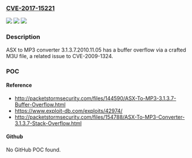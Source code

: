 ### [CVE-2017-15221](https://cve.mitre.org/cgi-bin/cvename.cgi?name=CVE-2017-15221)
![](https://img.shields.io/static/v1?label=Product&message=n%2Fa&color=blue)
![](https://img.shields.io/static/v1?label=Version&message=n%2Fa&color=blue)
![](https://img.shields.io/static/v1?label=Vulnerability&message=n%2Fa&color=brighgreen)

### Description

ASX to MP3 converter 3.1.3.7.2010.11.05 has a buffer overflow via a crafted M3U file, a related issue to CVE-2009-1324.

### POC

#### Reference
- http://packetstormsecurity.com/files/144590/ASX-To-MP3-3.1.3.7-Buffer-Overflow.html
- https://www.exploit-db.com/exploits/42974/
- http://packetstormsecurity.com/files/154788/ASX-To-MP3-Converter-3.1.3.7-Stack-Overflow.html

#### Github
No GitHub POC found.

